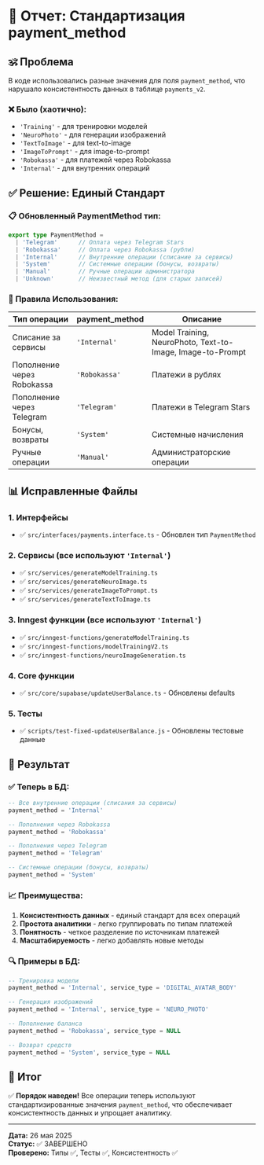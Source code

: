 # 🎯 Отчет: Стандартизация payment_method

## 🕉️ Проблема
В коде использовались разные значения для поля `payment_method`, что нарушало консистентность данных в таблице `payments_v2`.

### ❌ Было (хаотично):
- `'Training'` - для тренировки моделей
- `'NeuroPhoto'` - для генерации изображений
- `'TextToImage'` - для text-to-image
- `'ImageToPrompt'` - для image-to-prompt
- `'Robokassa'` - для платежей через Robokassa
- `'Internal'` - для внутренних операций

## ✅ Решение: Единый Стандарт

### 📋 Обновленный PaymentMethod тип:
```typescript
export type PaymentMethod =
  | 'Telegram'      // Оплата через Telegram Stars
  | 'Robokassa'     // Оплата через Robokassa (рубли)
  | 'Internal'      // Внутренние операции (списание за сервисы)
  | 'System'        // Системные операции (бонусы, возвраты)
  | 'Manual'        // Ручные операции администратора
  | 'Unknown'       // Неизвестный метод (для старых записей)
```

### 🔄 Правила Использования:

| Тип операции | payment_method | Описание |
|--------------|----------------|----------|
| Списание за сервисы | `'Internal'` | Model Training, NeuroPhoto, Text-to-Image, Image-to-Prompt |
| Пополнение через Robokassa | `'Robokassa'` | Платежи в рублях |
| Пополнение через Telegram | `'Telegram'` | Платежи в Telegram Stars |
| Бонусы, возвраты | `'System'` | Системные начисления |
| Ручные операции | `'Manual'` | Администраторские операции |

## 📊 Исправленные Файлы

### 1. Интерфейсы
- ✅ `src/interfaces/payments.interface.ts` - Обновлен тип `PaymentMethod`

### 2. Сервисы (все используют `'Internal'`)
- ✅ `src/services/generateModelTraining.ts`
- ✅ `src/services/generateNeuroImage.ts` 
- ✅ `src/services/generateImageToPrompt.ts`
- ✅ `src/services/generateTextToImage.ts`

### 3. Inngest функции (все используют `'Internal'`)
- ✅ `src/inngest-functions/generateModelTraining.ts`
- ✅ `src/inngest-functions/modelTrainingV2.ts`
- ✅ `src/inngest-functions/neuroImageGeneration.ts`

### 4. Core функции
- ✅ `src/core/supabase/updateUserBalance.ts` - Обновлены defaults

### 5. Тесты
- ✅ `scripts/test-fixed-updateUserBalance.js` - Обновлены тестовые данные

## 🎯 Результат

### ✅ Теперь в БД:
```sql
-- Все внутренние операции (списания за сервисы)
payment_method = 'Internal'

-- Пополнения через Robokassa
payment_method = 'Robokassa'

-- Пополнения через Telegram
payment_method = 'Telegram'

-- Системные операции (бонусы, возвраты)
payment_method = 'System'
```

### 📈 Преимущества:
1. **Консистентность данных** - единый стандарт для всех операций
2. **Простота аналитики** - легко группировать по типам платежей
3. **Понятность** - четкое разделение по источникам платежей
4. **Масштабируемость** - легко добавлять новые методы

### 🔍 Примеры в БД:
```sql
-- Тренировка модели
payment_method = 'Internal', service_type = 'DIGITAL_AVATAR_BODY'

-- Генерация изображений  
payment_method = 'Internal', service_type = 'NEURO_PHOTO'

-- Пополнение баланса
payment_method = 'Robokassa', service_type = NULL

-- Возврат средств
payment_method = 'System', service_type = NULL
```

## 🎉 Итог
✅ **Порядок наведен!** Все операции теперь используют стандартизированные значения `payment_method`, что обеспечивает консистентность данных и упрощает аналитику.

---
**Дата:** 26 мая 2025  
**Статус:** ✅ ЗАВЕРШЕНО  
**Проверено:** Типы ✅, Тесты ✅, Консистентность ✅ 